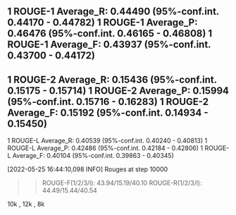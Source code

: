 
1 ROUGE-1 Average_R: 0.44490 (95%-conf.int. 0.44170 - 0.44782)
1 ROUGE-1 Average_P: 0.46476 (95%-conf.int. 0.46165 - 0.46808)
1 ROUGE-1 Average_F: 0.43937 (95%-conf.int. 0.43700 - 0.44172)
---------------------------------------------
1 ROUGE-2 Average_R: 0.15436 (95%-conf.int. 0.15175 - 0.15714)
1 ROUGE-2 Average_P: 0.15994 (95%-conf.int. 0.15716 - 0.16283)
1 ROUGE-2 Average_F: 0.15192 (95%-conf.int. 0.14934 - 0.15450)
---------------------------------------------
1 ROUGE-L Average_R: 0.40539 (95%-conf.int. 0.40240 - 0.40813)
1 ROUGE-L Average_P: 0.42486 (95%-conf.int. 0.42184 - 0.42806)
1 ROUGE-L Average_F: 0.40104 (95%-conf.int. 0.39863 - 0.40345)

[2022-05-25 16:44:10,098 INFO] Rouges at step 10000 
>> ROUGE-F(1/2/3/l): 43.94/15.19/40.10
ROUGE-R(1/2/3/l): 44.49/15.44/40.54



10k , 12k , 8k